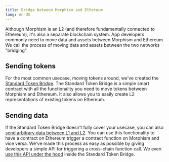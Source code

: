 ```yaml
---
title: Bridge between Morphism and Ethereum
lang: en-US
---
```


Although Morphism is an L2 (and therefore fundamentally connected to Ethereum), it's also a separate blockchain system.
App developers commonly need to move data and assets between Morphism and Ethereum.
We call the process of moving data and assets between the two networks "bridging".

## Sending tokens

For the most common usecase, moving tokens around, we've created the [Standard Token Bridge](./standard-bridge.md).
The Standard Token Bridge is a simple smart contract with all the functionality you need to move tokens between Morphism and Ethereum.
It also allows you to easily create L2 representations of existing tokens on Ethereum.

## Sending data

If the Standard Token Bridge doesn't fully cover your usecase, you can also [send arbitrary data between L1 and L2](./messaging.md).
You can use this functionality to have a contract on Ethereum trigger a contract function on Morphism and vice versa.
We've made this process as easy as possible by giving developers a simple API for triggering a cross-chain function call.
We even [use this API under the hood](https://github.com/ethereum-optimism/optimism/blob/a21cec6d3d00c9d7ed100c0257d4b966b034620f/packages/contracts/contracts/L1/messaging/L1StandardBridge.sol#L202) inside the Standard Token Bridge.


